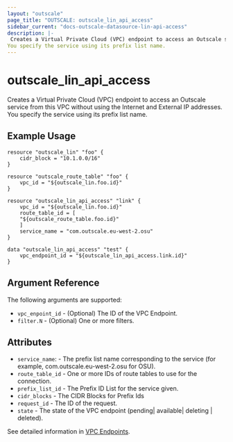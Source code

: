 ```yaml
---
layout: "outscale"
page_title: "OUTSCALE: outscale_lin_api_access"
sidebar_current: "docs-outscale-datasource-lin-api-access"
description: |-
 Creates a Virtual Private Cloud (VPC) endpoint to access an Outscale service from this VPC without using the Internet and External IP addresses.
You specify the service using its prefix list name.
---
```


# outscale_lin_api_access

Creates a Virtual Private Cloud (VPC) endpoint to access an Outscale service from this VPC without using the Internet and External IP addresses.
You specify the service using its prefix list name.

## Example Usage

```hcl
resource "outscale_lin" "foo" {
    cidr_block = "10.1.0.0/16"
}

resource "outscale_route_table" "foo" {
    vpc_id = "${outscale_lin.foo.id}"
}

resource "outscale_lin_api_access" "link" {
    vpc_id = "${outscale_lin.foo.id}"
    route_table_id = [
    "${outscale_route_table.foo.id}"
    ]
    service_name = "com.outscale.eu-west-2.osu"
}

data "outscale_lin_api_access" "test" {
    vpc_endpoint_id = "${outscale_lin_api_access.link.id}"
}
```

## Argument Reference

The following arguments are supported:

* `vpc_enpoint_id` - (Optional) The ID of the VPC Endpoint.
* `filter.N` - (Optional) One or more filters.

## Attributes

* `service_name`: - The prefix list name corresponding to the service (for example, com.outscale.eu-west-2.osu for OSU).
* `route_table_id` - One or more IDs of route tables to use for the connection.
* `prefix_list_id` - The Prefix ID List for the service given.
* `cidr_blocks` - The CIDR Blocks for Prefix Ids
* `request_id` - The ID of the request.
* `state` - The state of the VPC endpoint (pending| available| deleting | deleted).

See detailed information in [VPC Endpoints](http://docs.outscale.com/api_fcu/index.html#_vpc_endpoints).

